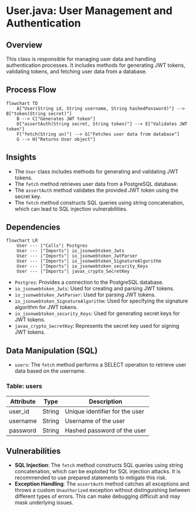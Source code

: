 # User.java: User Management and Authentication

## Overview
This class is responsible for managing user data and handling authentication processes. It includes methods for generating JWT tokens, validating tokens, and fetching user data from a database.

## Process Flow
```mermaid
flowchart TD
    A["User(String id, String username, String hashedPassword)"] --> B["token(String secret)"]
    B --> C["Generates JWT token"]
    D["assertAuth(String secret, String token)"] --> E["Validates JWT token"]
    F["fetch(String un)"] --> G["Fetches user data from database"]
    G --> H["Returns User object"]
```

## Insights
- The `User` class includes methods for generating and validating JWT tokens.
- The `fetch` method retrieves user data from a PostgreSQL database.
- The `assertAuth` method validates the provided JWT token using the secret key.
- The `fetch` method constructs SQL queries using string concatenation, which can lead to SQL injection vulnerabilities.

## Dependencies
```mermaid
flowchart LR
    User --- |"Calls"| Postgres
    User --- |"Imports"| io_jsonwebtoken_Jwts
    User --- |"Imports"| io_jsonwebtoken_JwtParser
    User --- |"Imports"| io_jsonwebtoken_SignatureAlgorithm
    User --- |"Imports"| io_jsonwebtoken_security_Keys
    User --- |"Imports"| javax_crypto_SecretKey
```

- `Postgres`: Provides a connection to the PostgreSQL database.
- `io_jsonwebtoken_Jwts`: Used for creating and parsing JWT tokens.
- `io_jsonwebtoken_JwtParser`: Used for parsing JWT tokens.
- `io_jsonwebtoken_SignatureAlgorithm`: Used for specifying the signature algorithm for JWT tokens.
- `io_jsonwebtoken_security_Keys`: Used for generating secret keys for JWT tokens.
- `javax_crypto_SecretKey`: Represents the secret key used for signing JWT tokens.

## Data Manipulation (SQL)
- `users`: The `fetch` method performs a SELECT operation to retrieve user data based on the username.

### Table: users
| Attribute  | Type   | Description                  |
|------------|--------|------------------------------|
| user_id    | String | Unique identifier for the user|
| username   | String | Username of the user         |
| password   | String | Hashed password of the user  |

## Vulnerabilities
- **SQL Injection**: The `fetch` method constructs SQL queries using string concatenation, which can be exploited for SQL injection attacks. It is recommended to use prepared statements to mitigate this risk.
- **Exception Handling**: The `assertAuth` method catches all exceptions and throws a custom `Unauthorized` exception without distinguishing between different types of errors. This can make debugging difficult and may mask underlying issues.
